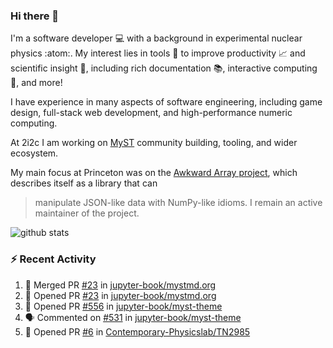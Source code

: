 ### Hi there 👋 

I'm a software developer 💻 with a background in experimental nuclear physics :atom:. My interest lies in tools :wrench: to improve productivity :chart_with_upwards_trend: and scientific insight :telescope:, including rich documentation 📚, interactive computing 🧮, and more! 

I have experience in many aspects of software engineering, including game design, full-stack web development, and high-performance numeric computing. 

At 2i2c I am working on [MyST](https://github.com/jupyter-book/mystmd) community building, tooling, and wider ecosystem. 

My main focus at Princeton was on the [Awkward Array project](awkward-array.org/), which describes itself as a library that can 
> manipulate JSON-like data with NumPy-like idioms. I remain an active maintainer of the project. 

![github stats](https://github-readme-stats.vercel.app/api?username=agoose77&show_icons=true&hide_rank=true&hide_title=true&bg_color=30,e76445,904e95&text_color=efe3ec&icon_color=efe3ec)
<!--
**agoose77/agoose77** is a ✨ _special_ ✨ repository because its `README.md` (this file) appears on your GitHub profile.

Here are some ideas to get you started:

- 🔭 I’m currently working on ...
- 🌱 I’m currently learning ...
- 👯 I’m looking to collaborate on ...
- 🤔 I’m looking for help with ...
- 💬 Ask me about ...
- 📫 How to reach me: ...
- 😄 Pronouns: ...
- ⚡ Fun fact: ...
-->

### :zap: Recent Activity

<!--START_SECTION:activity-->
1. 🎉 Merged PR [#23](https://github.com/jupyter-book/mystmd.org/pull/23) in [jupyter-book/mystmd.org](https://github.com/jupyter-book/mystmd.org)
2. 💪 Opened PR [#23](https://github.com/jupyter-book/mystmd.org/pull/23) in [jupyter-book/mystmd.org](https://github.com/jupyter-book/mystmd.org)
3. 💪 Opened PR [#556](https://github.com/jupyter-book/myst-theme/pull/556) in [jupyter-book/myst-theme](https://github.com/jupyter-book/myst-theme)
4. 🗣 Commented on [#531](https://github.com/jupyter-book/myst-theme/pull/531#issuecomment-2702278838) in [jupyter-book/myst-theme](https://github.com/jupyter-book/myst-theme)
5. 💪 Opened PR [#6](https://github.com/Contemporary-Physicslab/TN2985/pull/6) in [Contemporary-Physicslab/TN2985](https://github.com/Contemporary-Physicslab/TN2985)
<!--END_SECTION:activity-->
